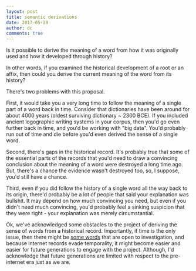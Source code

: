 ```yaml
---
layout: post
title: semantic derivations
date: 2017-05-29
author: dc
comments: true
---
```


Is it possible to derive the meaning of a word from how it was originally used and how it developed through history?

In other words, if you examined the historical development of a root or an affix, then could you derive the current meaning of the word from its history?

There's two problems with this proposal.

First, it would take you a very long time to follow the meaning of a single part of a word back in time. Consider that dictionaries have been around for about 4000 years (oldest surviving dictionary ~ 2300 BCE). If you included ancient logographic writing systems in your corpus, then you'd go even further back in time, and you'd be working with "big data". You'd probably run out of time and die before you'd even derived the sense of a single word.

Second, there's gaps in the historical record. It's probably true that some of the essential parts of the records that you'd need to draw a convincing conclusion about the meaning of a word were destroyed a long time ago. But, there's a chance the evidence wasn't destroyed too, so, I suppose, you'd still have a chance.

Third, even if you did follow the history of a single word  all the way back to its origin, there'd probably be a lot of people that said your explanation was bullshit. It may depend on how much convincing you need, but even if you didn't need much convincing, you'd probably feel a sinking suspicion that they were right - your explanation was merely circumstantial.

Ok, we've acknowledged some obstacles to the project of deriving the sense of words from a historical record. Importantly, if time is the only issue, then there might be <a href="http://nws.merriam-webster.com/opendictionary/newword_display_recent.php">some words</a> that are open to investigation, and because internet records evade temporality, it might become easier and easier for  future generations to engage with the project. Although, I'd acknowledge that future generations are limited with respect to the pre-internet era just as we are.
